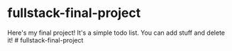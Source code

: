 # fullstack-final-project
Here's my final project! It's a simple todo list. You can add stuff and delete it! # fullstack-final-project
